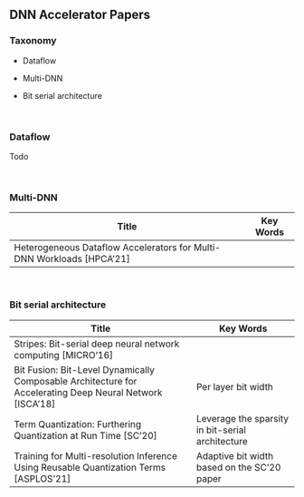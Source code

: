 DNN Accelerator Papers
----------------------

### Taxonomy

-   Dataflow

-   Multi-DNN

-   Bit serial architecture

 

### Dataflow

Todo

 

### Multi-DNN

| **Title**                                                             | **Key Words** |
|-----------------------------------------------------------------------|---------------|
| Heterogeneous Dataflow Accelerators for Multi-DNN Workloads [HPCA’21] |               |

 

### Bit serial architecture

| **Title**                                                                                                | **Key Words**                                    |
|----------------------------------------------------------------------------------------------------------|--------------------------------------------------|
| Stripes: Bit-serial deep neural network computing [MICRO’16]                                             |                                                  |
| Bit Fusion: Bit-Level Dynamically Composable Architecture for Accelerating Deep Neural Network [ISCA’18] | Per layer bit width                              |
| Term Quantization: Furthering Quantization at Run Time [SC’20]                                           | Leverage the sparsity in bit-serial architecture |
| Training for Multi-resolution Inference Using Reusable Quantization Terms [ASPLOS’21]                    | Adaptive bit width based on the SC’20 paper      |
